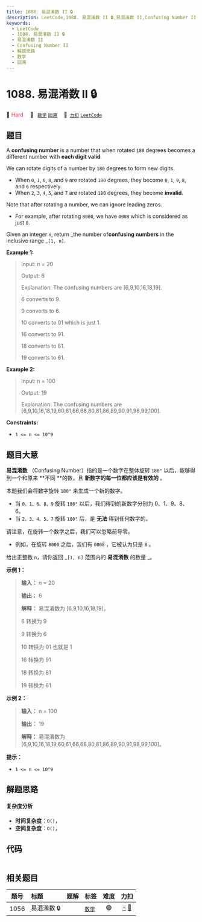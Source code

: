 ```yaml
---
title: 1088. 易混淆数 II 🔒
description: LeetCode,1088. 易混淆数 II 🔒,易混淆数 II,Confusing Number II,解题思路,数学,回溯
keywords:
  - LeetCode
  - 1088. 易混淆数 II 🔒
  - 易混淆数 II
  - Confusing Number II
  - 解题思路
  - 数学
  - 回溯
---
```


# 1088. 易混淆数 II 🔒

🔴 <font color=#ff334b>Hard</font>&emsp; 🔖&ensp; [`数学`](/tag/math.md) [`回溯`](/tag/backtracking.md)&emsp; 🔗&ensp;[`力扣`](https://leetcode.cn/problems/confusing-number-ii) [`LeetCode`](https://leetcode.com/problems/confusing-number-ii)

## 题目

A **confusing number** is a number that when rotated `180` degrees becomes a
different number with **each digit valid**.

We can rotate digits of a number by `180` degrees to form new digits.

  * When `0`, `1`, `6`, `8`, and `9` are rotated `180` degrees, they become `0`, `1`, `9`, `8`, and `6` respectively.
  * When `2`, `3`, `4`, `5`, and `7` are rotated `180` degrees, they become **invalid**.

Note that after rotating a number, we can ignore leading zeros.

  * For example, after rotating `8000`, we have `0008` which is considered as just `8`.

Given an integer `n`, return _the number of**confusing numbers** in the
inclusive range _`[1, n]`.



**Example 1:**

> Input: n = 20
> 
> Output: 6
> 
> Explanation: The confusing numbers are [6,9,10,16,18,19].
> 
> 6 converts to 9.
> 
> 9 converts to 6.
> 
> 10 converts to 01 which is just 1.
> 
> 16 converts to 91.
> 
> 18 converts to 81.
> 
> 19 converts to 61.

**Example 2:**

> Input: n = 100
> 
> Output: 19
> 
> Explanation: The confusing numbers are [6,9,10,16,18,19,60,61,66,68,80,81,86,89,90,91,98,99,100].

**Constraints:**

  * `1 <= n <= 10^9`


## 题目大意

**易混淆数** （Confusing Number）指的是一个数字在整体旋转 `180°` 以后，能够得到一个和原来 **不同  **的数，且
**新数字的每一位都应该是有效的** 。

本题我们会将数字旋转 `180°` 来生成一个新的数字。

  * 当 `0、1、6、8、9` 旋转 `180°` 以后，我们得到的新数字分别为 0、1、9、8、6。
  * 当 `2、3、4、5、7` 旋转 `180°` 后，是 **无法** 得到任何数字的。

请注意，在旋转一个数字之后，我们可以忽略前导零。

  * 例如，在旋转 `8000` 之后，我们有 `0008` ，它被认为只是 `8` 。

给出正整数 `n`，请你返回  _`[1, n]` 范围内的 **易混淆数** 的数量 _。



**示例 1：**

> 
> 
> 
> 
> 
> **输入：** n = 20
> 
> **输出：** 6
> 
> **解释：** 易混淆数为 [6,9,10,16,18,19]。
> 
> 6 转换为 9
> 
> 9 转换为 6
> 
> 10 转换为 01 也就是 1
> 
> 16 转换为 91
> 
> 18 转换为 81
> 
> 19 转换为 61
> 
> 

**示例 2：**

> 
> 
> 
> 
> 
> **输入：** n = 100
> 
> **输出：** 19
> 
> **解释：** 易混淆数为 [6,9,10,16,18,19,60,61,66,68,80,81,86,89,90,91,98,99,100]。
> 
> 



**提示：**

  * `1 <= n <= 10^9`


## 解题思路

#### 复杂度分析

- **时间复杂度**：`O()`，
- **空间复杂度**：`O()`，

## 代码

```javascript

```

## 相关题目

<!-- prettier-ignore -->
| 题号 | 标题 | 题解 | 标签 | 难度 | 力扣 |
| :------: | :------ | :------: | :------ | :------: | :------: |
| 1056 | 易混淆数 🔒 |  |  [`数学`](/tag/math.md) | 🟢 | [🀄️](https://leetcode.cn/problems/confusing-number) [🔗](https://leetcode.com/problems/confusing-number) |